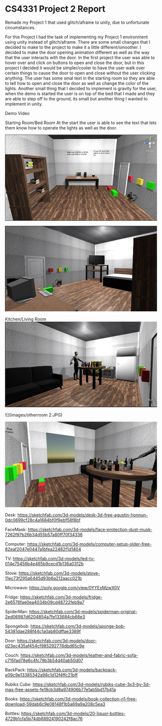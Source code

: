 

# CS4331 Project 2 Report
Remade my Project 1 that used glitch/aframe to unity, due to unfortunate circumstances.

For this Project I had the task of implementing my Project 1 environment using unity instead of glitch/aframe. 
There are some small changes that I decided to make to the project to make it a little different/smoother. I decided to make the door opening animation different as well as the way that the user interacts with the door. In the first project the user was able to hover over and click on buttons to open and close the door, but in this project I decided it would be simpler/cooler to have the user walk over certain things to cause the door to open and close without the user clicking anything. The user has some smal text in the starting room so they are able to tell how to open and close the door as well as change the color of the lights. Another small thing that I decided to implement is gravity for the user, when the demo is started the user is on top of the bed that I made and they are able to step off to the ground, its small but another thing I wanted to implement in unity. 


Demo Video

Starting Room/Bed Room
At the start the user is able to see the text that lets them know how to operate the lights as well as the door. 

![](images/Startingroom1.JPG)

![](images/startingroom2.JPG)





Kitchen/Living Room
![](images/Otherroom1.JPG)

![](images/otherroom 2.JPG)

![](images/otherroom3.JPG)







Desk:
https://sketchfab.com/3d-models/desk-3d-free-agustin-honnun-0dc0699cf28c4a1684bf0f9ebf58f8bf

FaceMask:
https://sketchfab.com/3d-models/face-protection-dust-musk-7262f97b26b34d55b57a80ff70f34336

Computer:
https://sketchfab.com/3d-models/computer-setup-older-free-82eaf2047e0447a1bfea22482f1d1404

TV:
https://sketchfab.com/3d-models/led-tv-014e75456b4e465b9cecd1b136a0312b

Stove:
https://sketchfab.com/3d-models/stove-11ec73f295a6445d93b6a212aacc021b

Microwave:
https://poly.google.com/view/0YYExMzwX0V

Fridge:
https://sketchfab.com/3d-models/fridge-2e6576fae0ea4034b09cd48722feb9a7

SpiderMan:
https://sketchfab.com/3d-models/spiderman-original-2ed06987d6204854a7fe133684cb66e3

Spongebob:
https://sketchfab.com/3d-models/sponge-bob-54381dae288f44c1a0ab80dffae3389f

Door:
https://sketchfab.com/3d-models/door-d23ec435af454cf985292778dbd65c9e

Couch:
https://sketchfab.com/3d-models/leather-and-fabric-sofa-c715fad78e6c4fc79b3b54d40ab50d07

BackPack:
https://sketchfab.com/3d-models/backpack-e09c9e13385342a98c1d12f4ffc21bff

Rubiks Cube:
https://sketchfab.com/3d-models/rubiks-cube-3x3-by-3d-mas-free-assets-fe18cb3d8a974906b77e1ab5bd17b41a
  
Books:
https://sketchfab.com/3d-models/book-collection-n1-free-download-59dab6c9e08148f1b5a69a9a208c5ea3

Bottles:
https://sketchfab.com/3d-models/20-liquor-bottles-4729b1cfa5b74db68924190242f8ac76
